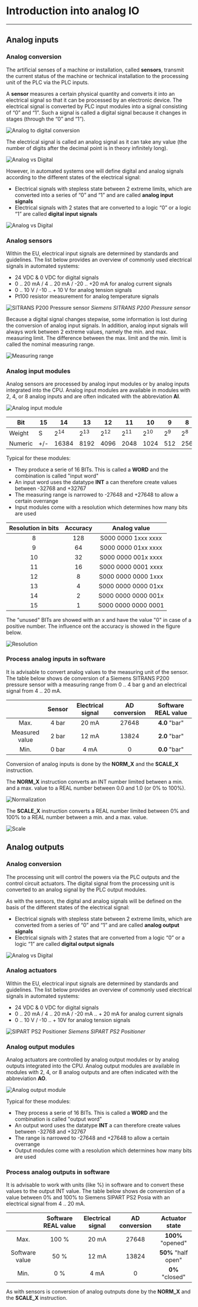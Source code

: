 # Introduction into analog IO
_____________________________________
## Analog inputs
### Analog conversion
The artificial senses of a machine or installation, called **sensors**, transmit the current status of the machine or technical installation to the processing unit of the PLC via the PLC inputs.

A **sensor** measures a certain physical quantity and converts it into an electrical signal so that it can be processed by an electronic device. The electrical signal is converted by PLC input modules into a signal consisting of “0” and “1”. Such a signal is called a digital signal because it changes in stages (through the “0” and “1”).

![Analog to digital conversion](../Ex07/Images/AD.jpg)

The electrical signal is called an analog signal as it can take any value (the number of digits after the decimal point is in theory infinitely long).

![Analog vs Digital](../Ex07/Images/analog_vs_digital.jpg)

However, in automated systems one will define digital and analog signals according to the different states of the electrical signal:
- Electrical signals with stepless state between 2 extreme limits, which are converted into a series of “0” and “1” and are called **analog input signals**
- Electrical signals with 2 states that are converted to a logic “0” or a logic “1” are called **digital input signals**

![Analog vs Digital](../Ex07/Images/analog_vs_digital_detail.jpg)

### Analog sensors
Within the EU, electrical input signals are determined by standards and guidelines. The list below provides an overview of commonly used electrical signals in automated systems:
- 24 VDC & 0 VDC for digital signals
- 0 .. 20 mA / 4 .. 20 mA / -20 .. +20 mA for analog current signals
- 0 .. 10 V / -10 .. + 10 V for analog tension signals
- Pt100 resistor measurement for analog temperature signals

![SITRANS P200 Pressure sensor](../Ex07/Images/sitrans_p200.jpg)
_Siemens SITRANS P200 Pressure sensor_

Because a digital signal changes stepwise, some information is lost during the conversion of analog input signals. In addition, analog input signals will always work between 2 extreme values, namely the min. and max. measuring limit. The difference between the max. limit and the min. limit is called the nominal measuring range.

![Measuring range](../Ex07/Images/measuring_range.jpg)

### Analog input modules
Analog sensors are processed by analog input modules or by analog inputs integrated into the CPU. Analog input modules are available in modules with 2, 4, or 8 analog inputs and are often indicated with the abbreviation **AI**.

![Analog input module](../Ex07/Images/ai_module.jpg)

| Bit        | 15                 | 14    | 13   | 12   | 11   | 10   | 9   | 8   | 7   | 6  | 5  | 4  | 3  | 2  | 1  | 0  |
|-------------|--------------------|-------|------|------|------|------|-----|-----|-----|----|----|----|----|----|----|----|
| Weight     | S                  | 2<sup>14   | 2<sup>13  | 2<sup>12  | 2<sup>11  | 2<sup>10  | 2<sup>9  | 2<sup>8  | 2<sup>7  | 2<sup>6 | 2<sup>5 | 2<sup>4 | 2<sup>3 | 2<sup>2 | 2<sup>1 | 2<sup>0 |
| Numeric | \+/-               | 16384 | 8192 | 4096 | 2048 | 1024 | 512 | 256 | 128 | 64 | 32 | 16 | 8  | 4  | 2  | 1  |

Typical for these modules:
- They produce a serie of 16 BITs. This is called a **WORD** and the combination is called "input word"
- An input word uses the datatype **INT** a can therefore create values between -32768 and +32767
- The measuring range is narrowed to -27648 and +27648 to allow a certain overrange
- Input modules come with a resolution which determines how many bits are used

| **Resolution in bits** | **Accuracy** | **Analog value**  |
| :-------------------: | :----------------: | :-----------------: |
| 8                     | 128                | S000 0000 1xxx xxxx |
| 9                     | 64                 | S000 0000 01xx xxxx |
| 10                    | 32                 | S000 0000 001x xxxx |
| 11                    | 16                 | S000 0000 0001 xxxx |
| 12                    | 8                  | S000 0000 0000 1xxx |
| 13                    | 4                  | S000 0000 0000 01xx |
| 14                    | 2                  | S000 0000 0000 001x |
| 15                    | 1                  | S000 0000 0000 0001 |

The "unused" BITs are showed with an x and have the value "0" in case of a positive number.
The influence ont the accuracy is showed in the figure below.

![Resolution](../Ex07/Images/resolution.jpg)

### Process analog inputs in software
It is advisable to convert analog values to the measuring unit of the sensor.
The table below shows de conversion of a Siemens SITRANS P200 pressure sensor with a measuring range from 0 .. 4 bar g and an electrical signal from 4 .. 20 mA.

|       | Sensor | Electrical signal | AD conversion |  Software REAL value |
| :---: | :---: | :---: | :---: | :---: |
| Max.  | 4 bar | 20 mA | 27648 | **4.0** "bar" |
| Measured value | 2 bar | 12 mA | 13824 | **2.0** "bar" |
| Min.  | 0 bar | 4 mA  | 0     | **0.0** "bar" |

Conversion of analog inputs is done by the **NORM_X** and the **SCALE_X** instruction.

The **NORM_X** instruction converts an INT number limited between a min. and a max. value to a REAL number between 0.0 and 1.0 (or 0% to 100%).

![Normalization](../Ex07/Images/norm.jpg)

The **SCALE_X** instruction converts a REAL number limited between 0% and 100% to a REAL number between a min. and a max. value.

![Scale](../Ex07/Images/scale.jpg)

## Analog outputs
### Analog conversion
The processing unit will control the powers via the PLC outputs and the control circuit actuators. The digital signal from the processing unit is converted to an analog signal by the PLC output modules.

As with the sensors, the digital and analog signals will be defined on the basis of the different states of the electrical signal:
- Electrical signals with stepless state between 2 extreme limits, which are converted from a series of “0” and “1” and are called **analog output signals**
- Electrical signals with 2 states that are converted from a logic “0” or a logic “1” are called **digital output signals**

![Analog vs Digital](../Ex07/Images/analog_vs_digital_detail_ao.jpg)

### Analog actuators
Within the EU, electrical input signals are determined by standards and guidelines. The list below provides an overview of commonly used electrical signals in automated systems:
- 24 VDC & 0 VDC for digital signals
- 0 .. 20 mA / 4 .. 20 mA / -20 mA .. + 20 mA for analog current signals
- 0 .. 10 V / -10 .. + 10V for analog tension signals

![SIPART PS2 Positioner](../Ex07/Images/sipart_ps2.jpg)
_Siemens SIPART PS2 Positioner_

### Analog output modules
Analog actuators are controlled by analog output modules or by analog outputs integrated into the CPU. Analog output modules are available in modules with 2, 4, or 8 analog outputs and are often indicated with the abbreviation **AO**.

![Analog output module](../Ex07/Images/ao_module.jpg)

Typical for these modules:
- They process a serie of 16 BITs. This is called a **WORD** and the combination is called "output word"
- An output word uses the datatype **INT** a can therefore create values between -32768 and +32767
- The range is narrowed to -27648 and +27648 to allow a certain overrange
- Output modules come with a resolution which determines how many bits are used

### Process analog outputs in software
It is advisable to work with units (like %) in software and to convert these values to the output INT value.
The table below shows de conversion of a value between 0% and 100% to Siemens SIPART PS2 Posia with  an electrical signal from 4 .. 20 mA.

|       | Software REAL value | Electrical signal | AD conversion |  Actuator state |
| :---: | :---: | :---: | :---: | :---: |
| Max.  | 100 % | 20 mA | 27648 | **100%** "opened" |
| Software value | 50 % | 12 mA | 13824 | **50%** "half open" |
| Min.  | 0 % | 4 mA  | 0     | **0%** "closed" |

As with sensors is conversion of analog outnputs done by the **NORM_X** and the **SCALE_X** instruction.
